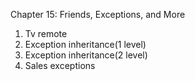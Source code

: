 Chapter 15: Friends, Exceptions, and More
1. Tv remote
2. Exception inheritance(1 level)
3. Exception inheritance(2 level)
4. Sales exceptions
